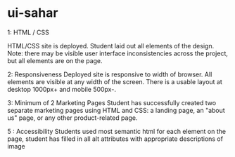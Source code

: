 # ui-sahar

1: HTML / CSS

HTML/CSS site is deployed. Student laid out all elements of the design. Note: there may be visible user interface inconsistencies across the project, but all elements are on the page.

2: Responsiveness Deployed site is responsive to width of browser. All elements are visible at any width of the screen. There is a usable layout at desktop 1000px+ and mobile 500px-.

3: Minimum of 2 Marketing Pages Student has successfully created two separate marketing pages using HTML and CSS: a landing page, an "about us" page, or any other product-related page.

5 : Accessibility Students used most semantic html for each element on the page, student has filled in all alt attributes with appropriate descriptions of image
